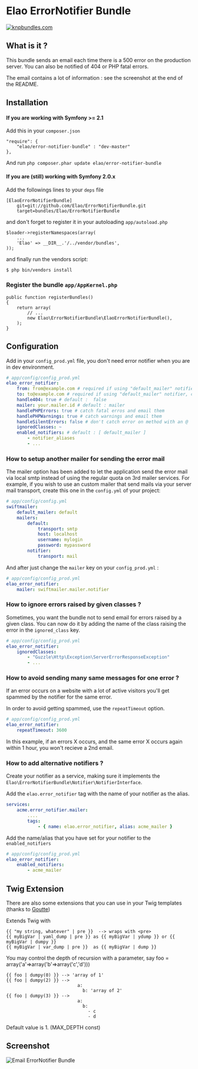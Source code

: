 # Elao ErrorNotifier Bundle

[![knpbundles.com](http://knpbundles.com/Elao/ErrorNotifierBundle/badge)](http://knpbundles.com/Elao/ErrorNotifierBundle)

## What is it ?

This bundle sends an email each time there is a 500 error on the production server. You can also be notified of 404 or PHP fatal errors.

The email contains a lot of information : see the screenshot at the end of the README.

## Installation

#### If you are working with Symfony >= 2.1

Add this in your `composer.json`

    "require": {
        "elao/error-notifier-bundle" : "dev-master"
    },

And run `php composer.phar update elao/error-notifier-bundle`

#### If you are (still) working with Symfony 2.0.x

Add the followings lines to your `deps` file

    [ElaoErrorNotifierBundle]
        git=git://github.com/Elao/ErrorNotifierBundle.git
        target=bundles/Elao/ErrorNotifierBundle

and don't forget to register it in your autoloading `app/autoload.php`

    $loader->registerNamespaces(array(
        ...
        'Elao' => __DIR__.'/../vendor/bundles',
    ));

and finally run the vendors script:

```bash
$ php bin/vendors install
```

### Register the bundle `app/AppKernel.php`

    public function registerBundles()
    {
        return array(
            // ...
            new Elao\ErrorNotifierBundle\ElaoErrorNotifierBundle(),
        );
    }


## Configuration

Add in your `config_prod.yml` file, you don't need error notifier when you are in dev environment.

```yml
# app/config/config_prod.yml
elao_error_notifier:
    from: from@example.com # required if using "default_mailer" notifier
    to: to@example.com # required if using "default_mailer" notifier, can be a string or an array or email addresses
    handle404: true # default :  false
    mailer: your.mailer.id # default : mailer
    handlePHPErrors: true # catch fatal erros and email them
    handlePHPWarnings: true # catch warnings and email them
    handleSilentErrors: false # don't catch error on method with an @
    ignoredClasses: ~
    enabled_notifiers: # default : [ default_mailer ]
        - notifier_aliases
        - ...
```

### How to setup another mailer for sending the error mail
The mailer option has been added to let the application send the error mail via local smtp instead of using the regular quota on 3rd mailer services.
For example, if you wish to use an custom mailer that send mails via your server mail transport, create this one in the `config.yml` of your project:
```yml
# app/config/config.yml
swiftmailer:
    default_mailer: default
    mailers:
        default:
            transport: smtp
            host: localhost
            username: mylogin
            password: mypassword
        notifier:
            transport: mail
```

And after just change the `mailer` key on your `config_prod.yml` :
```yml
# app/config/config_prod.yml
elao_error_notifier:
    mailer: swiftmailer.mailer.notifier
```

### How to ignore errors raised by given classes ?

Sometimes, you want the bundle not to send email for errors raised by a given class. You can now do it by adding the name of the class raising the error in the `ignored_class` key.

```yml
# app/config/config_prod.yml
elao_error_notifier:
    ignoredClasses:
        - "Guzzle\Http\Exception\ServerErrorResponseException"
        - ...
```

### How to avoid sending many same messages for one error ?

If an error occurs on a website with a lot of active visitors you'll get spammed by the notifier for the same error.

In order to avoid getting spammed, use the `repeatTimeout` option.

```yml
# app/config/config_prod.yml
elao_error_notifier:
    repeatTimeout: 3600
```

In this example, if an errors X occurs, and the same error X occurs again within 1 hour, you won't recieve a 2nd email.

### How to add alternative notifiers ?

Create your notifier as a service, making sure it implements the `Elao\ErrorNotifierBundle\Notifier\NotifierInterface`.

Add the `elao.error_notifier` tag with the name of your notifier as the alias.

```yml
services:
    acme.error_notifier.mailer:
        ....
        tags:
            - { name: elao.error_notifier, alias: acme_mailer }
```

Add the name/alias that you have set for your notifier to the  `enabled_notifiers`

```yml
# app/config/config_prod.yml
elao_error_notifier:
    enabled_notifiers:
        - acme_mailer 
```

## Twig Extension

There are also some extensions that you can use in your Twig templates (thanks to [Goutte](https://github.com/Goutte))

Extends Twig with

    {{ "my string, whatever" | pre }}  --> wraps with <pre>
    {{ myBigVar | yaml_dump | pre }} as {{ myBigVar | ydump }} or {{ myBigVar | dumpy }}
    {{ myBigVar | var_dump | pre }}  as {{ myBigVar | dump }}

You may control the depth of recursion with a parameter, say foo = array('a'=>array('b'=>array('c','d')))

    {{ foo | dumpy(0) }} --> 'array of 1'
    {{ foo | dumpy(2) }} -->
                               a:
                                 b: 'array of 2'
    {{ foo | dumpy(3) }} -->
                               a:
                                 b:
                                   - c
                                   - d

Default value is 1. (MAX_DEPTH const)

## Screenshot

![Email ErrorNotifier Bundle](http://i49.tinypic.com/2wck36e.png "Email ErrorNotifier Bundle")

